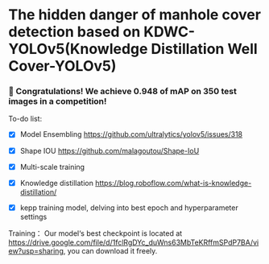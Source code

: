 # The hidden danger of manhole cover detection based on KDWC-YOLOv5(Knowledge Distillation Well Cover-YOLOv5)
### 🧨 Congratulations! We achieve 0.948 of mAP on 350 test images in a competition!
 To-do list:
 - [x] Model Ensembling
 https://github.com/ultralytics/yolov5/issues/318
 - [x] Shape IOU
 https://github.com/malagoutou/Shape-IoU
 - [x] Multi-scale training
 - [x] Knowledge distillation
 https://blog.roboflow.com/what-is-knowledge-distillation/
 - [x] kepp training model, delving into best epoch and hyperparameter settings


Training：
Our model‘s best checkpoint is located at https://drive.google.com/file/d/1fclRgDYc_duWns63MbTeKRffmSPdP7BA/view?usp=sharing, you can download it freely.
